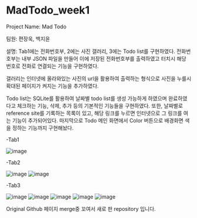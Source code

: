 # MadTodo_week1

Project Name: Mad Todo

팀원: 편장욱, 백지윤

설명: Tab1에는 전화번호부, 2에는 사진 갤러리, 3에는 Todo list를 구현하였다. 전화번호부는 내부 JSON 파일을 만들어 이에 저장된 전화번호부를 출력하였고 터치시 해당 번호로 전화로 연결되는
기능을 구현하였다. 

갤러리는 인터넷에 올라와있는 사진의 url을 활용하여 출력하는 형식으로 사진을 누를시 확대된 페이지가 켜지는 기능을 추가하였다. 

Todo list는 SQLite를 활용하여 날짜별 todo list를 생성 가능하게 하였으며 완료하였다고 체크하는 기능, 삭제, 추가 등의 기본적인 기능들을 구현하였다. 또한, 날짜별로 reference site를 
기록하는 목록이 있고, 해당 링크를 누르면 인터넷으로 그 링크를 여는 기능이 추가되어있다. 마지막으로 Todo 메인 화면에서 Color 버튼으로 배경화면 색을 정하는 기능까지 구현해놨다. 

-Tab1

![image](https://user-images.githubusercontent.com/42465137/124581851-71be0b80-de8c-11eb-9bae-42d2c5cd7793.png)


-Tab2

![image](https://user-images.githubusercontent.com/42465137/124581917-813d5480-de8c-11eb-87f6-7c09fcfd0c40.png) ![image](https://user-images.githubusercontent.com/42465137/124581955-89958f80-de8c-11eb-8477-7b9d82f32291.png)


-Tab3

![image](https://user-images.githubusercontent.com/42465137/124582217-c9f50d80-de8c-11eb-8e25-143a3a6e1fb7.png)
![image](https://user-images.githubusercontent.com/42465137/124582243-cf525800-de8c-11eb-9cd9-e2fa84317655.png)
![image](https://user-images.githubusercontent.com/42465137/124582286-dbd6b080-de8c-11eb-9588-ea3cd54bd3d9.png)
![image](https://user-images.githubusercontent.com/42465137/124582319-e133fb00-de8c-11eb-83cb-ac13447be86f.png)
![image](https://user-images.githubusercontent.com/42465137/124582404-ef821700-de8c-11eb-8c79-f4fbcb3b484a.png)


Original Github 페이지 merge중 꼬여서 새로 판 repository 입니다.
